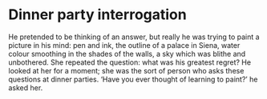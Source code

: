 Dinner party interrogation==========================



He pretended to be thinking of an answer, but really he was trying to paint a picture in his mind: pen and ink, the outline of a palace in Siena, water colour smoothing in the shades of the walls, a sky which was blithe and unbothered. She repeated the question: what was his greatest regret? He looked at her for a moment; she was the sort of person who asks these questions at dinner parties. ‘Have you ever thought of learning to paint?’ he asked her.